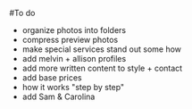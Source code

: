 #To do
- organize photos into folders
- compress preview photos
- make special services stand out some how
- add melvin + allison profiles
- add more written content to style + contact
- add base prices
- how it works "step by step"
- add Sam & Carolina
